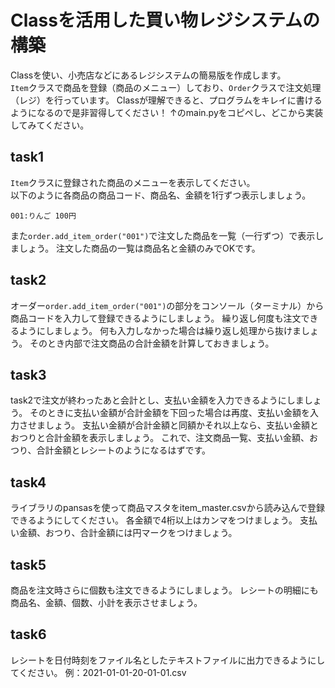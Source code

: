 # Classを活用した買い物レジシステムの構築

Classを使い、小売店などにあるレジシステムの簡易版を作成します。  
`Item`クラスで商品を登録（商品のメニュー）しており、`Order`クラスで注文処理（レジ）を行っています。
Classが理解できると、プログラムをキレイに書けるようになるので是非習得してください！
↑のmain.pyをコピペし、どこから実装してみてください。


## task1

`Item`クラスに登録された商品のメニューを表示してください。  
以下のように各商品の商品コード、商品名、金額を1行ずつ表示しましょう。  

```
001:りんご 100円 
```

また`order.add_item_order("001")`で注文した商品を一覧（一行ずつ）で表示しましょう。
注文した商品の一覧は商品名と金額のみでOKです。

## task2

オーダー`order.add_item_order("001")`の部分をコンソール（ターミナル）から商品コードを入力して登録できるようにしましょう。
繰り返し何度も注文できるようにしましょう。
何も入力しなかった場合は繰り返し処理から抜けましょう。
そのとき内部で注文商品の合計金額を計算しておきましょう。


## task3

task2で注文が終わったあと会計とし、支払い金額を入力できるようにしましょう。
そのときに支払い金額が合計金額を下回った場合は再度、支払い金額を入力させましょう。
支払い金額が合計金額と同額かそれ以上なら、支払い金額とおつりと合計金額を表示しましょう。
これで、注文商品一覧、支払い金額、おつり、合計金額とレシートのようになるはずです。

## task4

ライブラリのpansasを使って商品マスタをitem_master.csvから読み込んで登録できるようにしてください。
各金額で4桁以上はカンマをつけましょう。
支払い金額、おつり、合計金額には円マークをつけましょう。

## task5

商品を注文時さらに個数も注文できるようにしましょう。
レシートの明細にも商品名、金額、個数、小計を表示させましょう。

## task6

レシートを日付時刻をファイル名としたテキストファイルに出力できるようにしてください。
例：2021-01-01-20-01-01.csv
